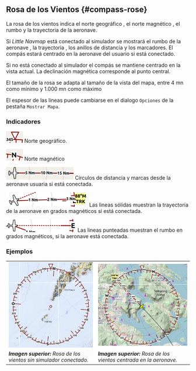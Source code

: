 ## Rosa de los Vientos {#compass-rose}

La rosa de los vientos indica el norte geográfico , el norte magnético , el rumbo y la trayectoria de la aeronave.

Si _Little Navmap_ está conectado al simulador se mostrará el rumbo de la aeronave , la trayectoria , los anillos de distancia y los marcadores. El compás estará centrado en la aeronave del usuario si está conectado.

Si no está conectado al simulador el compás se mantiene centrado en la vista actual.  La declinación magnética corresponde al punto central.

El tamaño de la rosa se adapta al tamaño de la vista del mapa, entre 4 mn como mínimo y 1.000 mn como máximo

El espesor de las lineas puede cambiarse en el dialogo `Opciones`  de la pestaña `Mostrar Mapa`.

### Indicadores

![True North](../images/legend/compass_rose_true_north.png "True North") Norte geográfico.

![Magnetic North](../images/legend/compass_rose_mag_north.png "Magnetic North")  Norte magnético

![Distance Circles](../images/legend/compass_rose_dist.png "Distance Circles") Círculos de distancia y marcas desde la aeronave usuaria si está conectada.

![Aircraft Track](../images/legend/compass_rose_track.png "Aircraft Track") Las lineas sólidas muestran la trayectoria de la aeronave en grados magnéticos si está conectada.

![Aircraft Heading](../images/legend/compass_rose_heading.png "Aircraft Heading") Las lineas punteadas muestran el rumbo en grados magnéticos, si la aeronave está conectada.

### Ejemplos
| | |
| --- | --- |
| ![Compass Rose](../images/compass_rose.jpg "Compass Rose") | ![Compass Rose Aircraft](../images/compass_rose_aircraft.jpg "Compass Rose with Aircraft") |
| _**Imagen superior:** Rosa de los vientos sin simulador conectado._ | _**Imagen superior:** Rosa de los vientos centrada en la aeronave._ |
